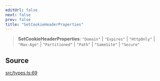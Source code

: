 ```yaml
---
editUrl: false
next: false
prev: false
title: "SetCookieHeaderProperties"
---
```


> **SetCookieHeaderProperties**: `"Domain"` \| `"Expires"` \| `"HttpOnly"` \| `"Max-Age"` \| `"Partitioned"` \| `"Path"` \| `"SameSite"` \| `"Secure"`

## Source

[src/types.ts:69](https://github.com/eddienubes/sagetest/blob/221f70c/src/types.ts#L69)
